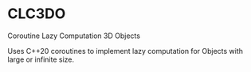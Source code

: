 # CLC3DO
Coroutine Lazy Computation 3D Objects

Uses C++20 coroutines to implement lazy computation for Objects with large or infinite size.
